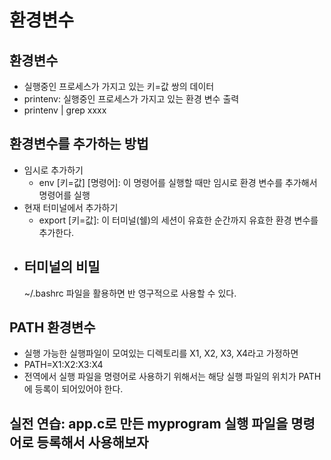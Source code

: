 # 환경변수

## 환경변수
- 실행중인 프로세스가 가지고 있는 키=값 쌍의 데이터
- printenv: 실행중인 프로세스가 가지고 있는 환경 변수 출력
- printenv | grep xxxx

## 환경변수를 추가하는 방법
  - 임시로 추가하기
    - env [키=값] [명령어]: 이 명령어를 실행할 때만 임시로 환경 변수를 추가해서 명령어를 실행
  - 현재 터미널에서 추가하기
    - export [키=값]: 이 터미널(쉘)의 세션이 유효한 순간까지 유효한 환경 변수를 추가한다.
  - 터미널의 비밀
    - 
    ~/.bashrc 파일을 활용하면 반 영구적으로 사용할 수 있다.

## PATH 환경변수
- 실행 가능한 실행파일이 모여있는 디렉토리를 X1, X2, X3, X4라고 가정하면
- PATH=X1:X2:X3:X4
- 전역에서 실행 파일을 명령어로 사용하기 위해서는 해당 실행 파일의 위치가 PATH에 등록이 되어있어야 한다.

## 실전 연습: app.c로 만든 myprogram 실행 파일을 명령어로 등록해서 사용해보자